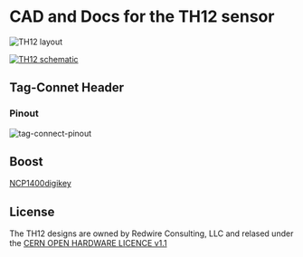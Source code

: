 CAD and Docs for the TH12 sensor
================================

![TH12 layout](https://raw.github.com/malvira/th12-eagle/master/docs/th12-revD-layout.png)

[![TH12 schematic](https://raw.github.com/malvira/th12-eagle/master/docs/th12-schmatic-thumb.png)](https://raw.github.com/malvira/th12-eagle/master/docs/th12-revD.pdf)

Tag-Connet Header
-----------------

### Pinout

![tag-connect-pinout](https://raw.github.com/malvira/th12-eagle/master/docs/tc-pinout.png)

Boost
-----
[NCP1400](http://www.onsemi.com/pub_link/Collateral/NCP1400A-D.PDF)[digikey](http://www.digikey.com/product-detail/en/NCP1400ASN33T1G/NCP1400ASN33T1GOSCT-ND/2121294)

License
-------

The TH12 designs are owned by Redwire Consulting, LLC and relased
under the [CERN OPEN HARDWARE LICENCE v1.1](LICENSE.txt)
